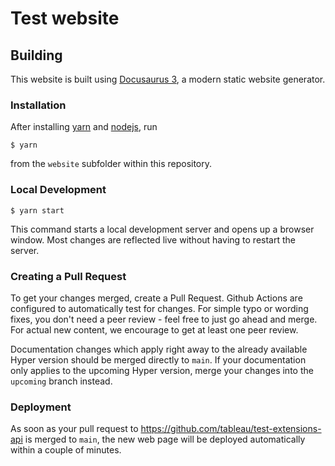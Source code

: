 # Test website


## Building

This website is built using [Docusaurus 3](https://docusaurus.io/), a modern static website generator.

### Installation

After installing [yarn](https://yarnpkg.com/) and [nodejs](https://nodejs.org/en/download/package-manager), run

```
$ yarn
```

from the `website` subfolder within this repository.

### Local Development

```
$ yarn start
```

This command starts a local development server and opens up a browser window. Most changes are reflected live without having to restart the server.

### Creating a Pull Request

To get your changes merged, create a Pull Request.
Github Actions are configured to automatically test for changes.
For simple typo or wording fixes, you don't need a peer review - feel free to just go ahead and merge.
For actual new content, we encourage to get at least one peer review.

Documentation changes which apply right away to the already available Hyper version should be merged directly to `main`.
If your documentation only applies to the upcoming Hyper version, merge your changes into the `upcoming` branch instead.

### Deployment

As soon as your pull request to https://github.com/tableau/test-extensions-api is merged to `main`, the new web page will be deployed automatically within a couple of minutes.
